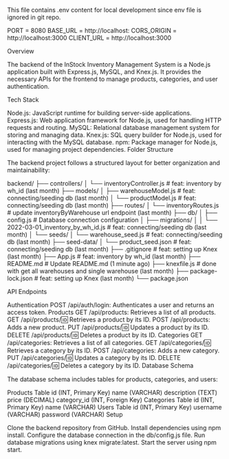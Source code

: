 This file contains .env content for local development since env file is ignored in git repo.

PORT = 8080
BASE_URL = http://localhost:
CORS_ORIGIN = http://localhost:3000
CLIENT_URL = http://localhost:3000

Overview

The backend of the InStock Inventory Management System is a Node.js application built with Express.js, MySQL, and Knex.js. It provides the necessary APIs for the frontend to manage products, categories, and user authentication.

Tech Stack

Node.js: JavaScript runtime for building server-side applications.
Express.js: Web application framework for Node.js, used for handling HTTP requests and routing.
MySQL: Relational database management system for storing and managing data.
Knex.js: SQL query builder for Node.js, used for interacting with the MySQL database.
npm: Package manager for Node.js, used for managing project dependencies.
Folder Structure

The backend project follows a structured layout for better organization and maintainability:

backend/
├── controllers/
│   └── inventoryController.js # feat: inventory by wh_id (last month)
├── models/
│   ├── warehouseModel.js # feat: connecting/seeding db (last month)
│   └── productModel.js # feat: connecting/seeding db (last month)
├── routes/
│   └── inventoryRoutes.js # update inventoryByWarehouse url endpoint (last month)
├── db/
│   ├── config.js # Database connection configuration
│   ├── migrations/
│   │   └── 2022-03-01_inventory_by_wh_id.js # feat: connecting/seeding db (last month)
│   └── seeds/
│       └── warehouse_seed.js # feat: connecting/seeding db (last month)
├── seed-data/
│   └── product_seed.json # feat: connecting/seeding db (last month)
├── .gitignore # feat: setting up Knex (last month)
├── App.js # feat: inventory by wh_id (last month)
├── README.md # Update README.md (1 minute ago)
├── knexfile.js # done with get all warehouses and single warehouse (last month)
├── package-lock.json # feat: setting up Knex (last month)
└── package.json

API Endpoints

Authentication
POST /api/auth/login: Authenticates a user and returns an access token.
Products
GET /api/products: Retrieves a list of all products.
GET /api/products/:id: Retrieves a product by its ID.
POST /api/products: Adds a new product.
PUT /api/products/:id: Updates a product by its ID.
DELETE /api/products/:id: Deletes a product by its ID.
Categories
GET /api/categories: Retrieves a list of all categories.
GET /api/categories/:id: Retrieves a category by its ID.
POST /api/categories: Adds a new category.
PUT /api/categories/:id: Updates a category by its ID.
DELETE /api/categories/:id: Deletes a category by its ID.
Database Schema

The database schema includes tables for products, categories, and users:

Products Table
id (INT, Primary Key)
name (VARCHAR)
description (TEXT)
price (DECIMAL)
category_id (INT, Foreign Key)
Categories Table
id (INT, Primary Key)
name (VARCHAR)
Users Table
id (INT, Primary Key)
username (VARCHAR)
password (VARCHAR)
Setup

Clone the backend repository from GitHub.
Install dependencies using npm install.
Configure the database connection in the db/config.js file.
Run database migrations using knex migrate:latest.
Start the server using npm start.
